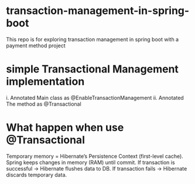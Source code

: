 # transaction-management-in-spring-boot
This repo is for exploring transaction management in spring boot with a payment method project

# simple Transactional Management implementation
i. Annotated Main class as @EnableTransactionManagement 
ii. Annotated The method as @Transactional

# What happen when use @Transactional
Temporary memory = Hibernate’s Persistence Context (first-level cache).
Spring keeps changes in memory (RAM) until commit.
If transaction is successful → Hibernate flushes data to DB.
If transaction fails → Hibernate discards temporary data.
